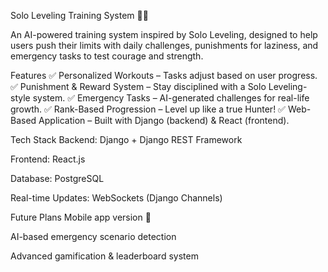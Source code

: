 Solo Leveling Training System 💪🔥

An AI-powered training system inspired by Solo Leveling, designed to help users push their limits with daily challenges, punishments for laziness, and emergency tasks to test courage and strength.

Features
✅ Personalized Workouts – Tasks adjust based on user progress.
✅ Punishment & Reward System – Stay disciplined with a Solo Leveling-style system.
✅ Emergency Tasks – AI-generated challenges for real-life growth.
✅ Rank-Based Progression – Level up like a true Hunter!
✅ Web-Based Application – Built with Django (backend) & React (frontend).

Tech Stack
Backend: Django + Django REST Framework

Frontend: React.js

Database: PostgreSQL

Real-time Updates: WebSockets (Django Channels)

Future Plans
Mobile app version 📱

AI-based emergency scenario detection

Advanced gamification & leaderboard system
